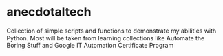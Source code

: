# anecdotaltech
Collection of simple scripts and functions to demonstrate my abilities with Python.  Most will be taken from learning collections like Automate the Boring Stuff and Google IT Automation Certificate Program
